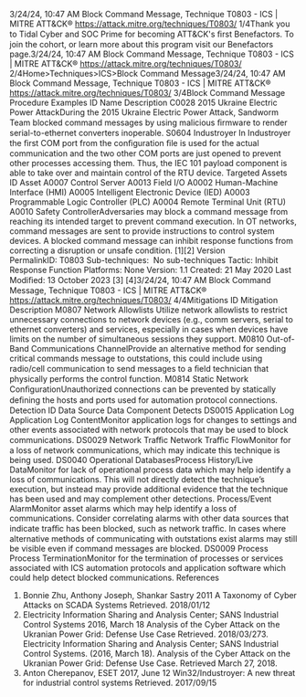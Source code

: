 3/24/24, 10:47 AM Block Command Message, Technique T0803 - ICS | MITRE ATT&CK®
https://attack.mitre.org/techniques/T0803/ 1/4Thank you to Tidal Cyber and SOC Prime for becoming ATT&CK's ﬁrst Benefactors. To join the cohort, or learn more about this program visit our
Benefactors page.3/24/24, 10:47 AM Block Command Message, Technique T0803 - ICS | MITRE ATT&CK®
https://attack.mitre.org/techniques/T0803/ 2/4Home>Techniques>ICS>Block Command Message3/24/24, 10:47 AM Block Command Message, Technique T0803 - ICS | MITRE ATT&CK®
https://attack.mitre.org/techniques/T0803/ 3/4Block Command Message
Procedure Examples
ID Name Description
C0028 2015 Ukraine
Electric Power
AttackDuring the 2015 Ukraine Electric Power Attack, Sandworm Team blocked command messages by using
malicious ﬁrmware to render serial-to-ethernet converters inoperable. 
S0604 Industroyer In Industroyer the ﬁrst COM port from the conﬁguration ﬁle is used for the actual communication and
the two other COM ports are just opened to prevent other processes accessing them. Thus, the IEC 101
payload component is able to take over and maintain control of the RTU device. 
Targeted Assets
ID Asset
A0007 Control Server
A0013 Field I/O
A0002 Human-Machine Interface (HMI)
A0005 Intelligent Electronic Device (IED)
A0003 Programmable Logic Controller (PLC)
A0004 Remote Terminal Unit (RTU)
A0010 Safety ControllerAdversaries may block a command message from reaching its intended target to prevent command execution. In OT networks, command
messages are sent to provide instructions to control system devices. A blocked command message can inhibit response functions from
correcting a disruption or unsafe condition. [1][2]
Version PermalinkID: T0803
Sub-techniques:  No sub-techniques
 
Tactic: Inhibit Response Function
 
Platforms: None
Version: 1.1
Created: 21 May 2020
Last Modiﬁed: 13 October 2023
[3]
[4]3/24/24, 10:47 AM Block Command Message, Technique T0803 - ICS | MITRE ATT&CK®
https://attack.mitre.org/techniques/T0803/ 4/4Mitigations
ID Mitigation Description
M0807 Network Allowlists Utilize network allowlists to restrict unnecessary connections to network devices (e.g., comm
servers, serial to ethernet converters) and services, especially in cases when devices have limits
on the number of simultaneous sessions they support.
M0810 Out-of-Band
Communications
ChannelProvide an alternative method for sending critical commands message to outstations, this could
include using radio/cell communication to send messages to a ﬁeld technician that physically
performs the control function.
M0814 Static Network
ConﬁgurationUnauthorized connections can be prevented by statically deﬁning the hosts and ports used for
automation protocol connections.
Detection
ID Data Source Data Component Detects
DS0015 Application Log Application Log
ContentMonitor application logs for changes to settings and other events associated
with network protocols that may be used to block communications.
DS0029 Network Traﬃc Network Traﬃc
FlowMonitor for a loss of network communications, which may indicate this
technique is being used.
DS0040 Operational DatabasesProcess
History/Live
DataMonitor for lack of operational process data which may help identify a loss of
communications. This will not directly detect the technique’s execution, but
instead may provide additional evidence that the technique has been used and
may complement other detections.
Process/Event
AlarmMonitor asset alarms which may help identify a loss of communications.
Consider correlating alarms with other data sources that indicate traﬃc has
been blocked, such as network traﬃc. In cases where alternative methods of
communicating with outstations exist alarms may still be visible even if
command messages are blocked.
DS0009 Process Process
TerminationMonitor for the termination of processes or services associated with ICS
automation protocols and application software which could help detect blocked
communications.
References
1. Bonnie Zhu, Anthony Joseph, Shankar Sastry 2011 A
Taxonomy of Cyber Attacks on SCADA Systems Retrieved.
2018/01/12
2. Electricity Information Sharing and Analysis Center; SANS
Industrial Control Systems 2016, March 18 Analysis of the
Cyber Attack on the Ukranian Power Grid: Defense Use Case
Retrieved. 2018/03/273. Electricity Information Sharing and Analysis Center; SANS
Industrial Control Systems. (2016, March 18). Analysis of the
Cyber Attack on the Ukranian Power Grid: Defense Use Case.
Retrieved March 27, 2018.
4. Anton Cherepanov, ESET 2017, June 12 Win32/Industroyer: A
new threat for industrial control systems Retrieved.
2017/09/15